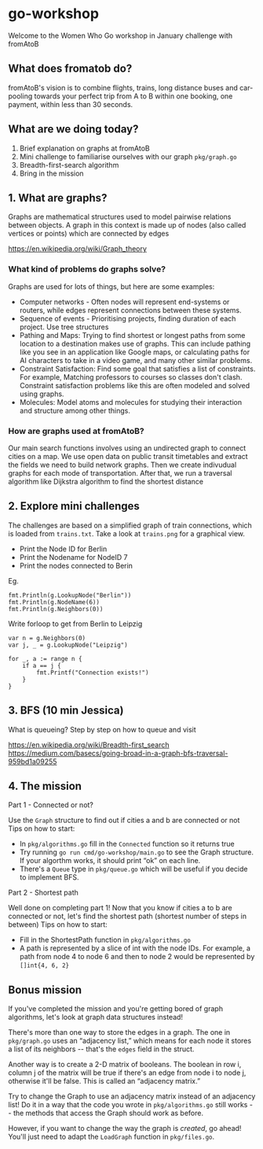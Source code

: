 # go-workshop

Welcome to the Women Who Go workshop in January challenge with fromAtoB

## What does fromatob do?

fromAtoB's vision is to combine flights, trains, long distance buses and car-pooling towards your perfect trip from A to B within one booking, one payment, within less than 30 seconds.


## What are we doing today?

1. Brief explanation on graphs at fromAtoB
2. Mini challenge to familiarise ourselves with our graph `pkg/graph.go`
3. Breadth-first-search algorithm
4. Bring in the mission


## 1. What are graphs?

Graphs are mathematical structures used to model pairwise relations between objects. A graph in this context is made up of nodes (also called vertices or points) which are connected by edges

https://en.wikipedia.org/wiki/Graph_theory


### What kind of problems do graphs solve?

Graphs are used for lots of things, but here are some examples:

- Computer networks - Often nodes will represent end-systems or routers, while edges represent connections between these systems.
- Sequence of events - Prioritising projects, finding duration of each project. Use tree structures
- Pathing and Maps: Trying to find shortest or longest paths from some location to a destination makes use of graphs. This can include pathing like you see in an application like Google maps, or calculating paths for AI characters to take in a video game, and many other similar problems.
- Constraint Satisfaction: Find some goal that satisfies a list of constraints. For example, Matching professors to courses so classes don't clash. Constraint satisfaction problems like this are often modeled and solved using graphs.
- Molecules: Model atoms and molecules for studying their interaction and structure among other things.

### How are graphs used at fromAtoB?

Our main search functions involves using an undirected graph to connect cities on a map.
We use open data on public transit timetables and extract the fields we need to build network graphs. Then we create indivudual graphs for each mode of transportation. After that, we run a traversal algorithm like Dijkstra algorithm to find the shortest distance


## 2. Explore mini challenges

The challenges are based on a simplified graph of train connections, which is loaded from `trains.txt`. Take a look at `trains.png` for a graphical view.

- Print the Node ID for Berlin
- Print the Nodename for NodeID 7
- Print the nodes connected to Berin

Eg.

    fmt.Println(g.LookupNode("Berlin"))
    fmt.Println(g.NodeName(6))
    fmt.Println(g.Neighbors(0))

Write forloop to get from Berlin to Leipzig

    var n = g.Neighbors(0)
    var j, _ = g.LookupNode("Leipzig")

    for _, a := range n {
        if a == j {
            fmt.Printf("Connection exists!")
        }
    }


## 3. BFS (10 min Jessica)

What is queueing?
Step by step on how to queue and visit

https://en.wikipedia.org/wiki/Breadth-first_search
https://medium.com/basecs/going-broad-in-a-graph-bfs-traversal-959bd1a09255


## 4. The mission

Part 1 - Connected or not?

Use the `Graph` structure to find out if cities a and b are connected or not
Tips on how to start:
- In `pkg/algorithms.go` fill in the `Connected` function so it returns true
- Try running `go run cmd/go-workshop/main.go` to see the Graph structure. If your algorthm works, it should print “ok” on each line.
- There's a `Queue` type in `pkg/queue.go` which will be useful if you decide to implement BFS.

Part 2 - Shortest path

Well done on completing part 1! Now that you know if cities a to b are connected or not, let's find the shortest path (shortest number of steps in between)
Tips on how to start:
- Fill in the ShortestPath function in `pkg/algorithms.go`
- A path is represented by a slice of int with the node IDs. For example, a path from node 4 to node 6 and then to node 2 would be represented by `[]int{4, 6, 2}`


## Bonus mission

If you've completed the mission and you're getting bored of graph algorithms, let's look at graph data structures instead!

There's more than one way to store the edges in a graph. The one in `pkg/graph.go` uses an “adjacency list,” which means for each node it stores a list of its neighbors -- that's the `edges` field in the struct.

Another way is to create a 2-D matrix of booleans. The boolean in row i, column j of the matrix will be true if there's an edge from node i to node j, otherwise it'll be false. This is called an “adjacency matrix.”

Try to change the Graph to use an adjacency matrix instead of an adjacency list! Do it in a way that the code you wrote in `pkg/algorithms.go` still works -- the methods that access the Graph should work as before.

However, if you want to change the way the graph is *created*, go ahead! You'll just need to adapt the `LoadGraph` function in `pkg/files.go`.

